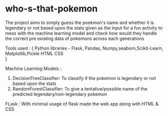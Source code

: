 # who-s-that-pokemon
The project aims to simply guess the poekmon's name and whether it is legendary or not based upon the stats given as the input for a fun activity to mess with the machine learning model and check how would they handle the correct pre existing data of pokemons across each generations

Tools used :
{
    Python libraries - Flask, Pandas, Numpy,seaborn,Scikit-Learn, Matplotlib,Pickle
    HTML
    CSS  
}

Machine Learning Models : 
1. DecisionTreeClassifier:
   To classify if the pokemon is legendary or not based upon the stats
2. RandomForestClassifier:
   To give a tentative/possible name of the predicted legendary/non-legendary pokemon

FLask :
    With minimal usage of flask made the web app along with HTML & CSS
